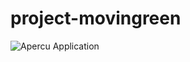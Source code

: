 # project-movingreen
 ![Apercu Application](https://github.com/e-sens-ciel/project-movingreen/ApercuApplication.png?raw=true)